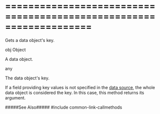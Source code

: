 ===================================================================
===================================================================

<!--shortDescription-->
Gets a data object's key.
<!--/shortDescription-->

<!--paramName1-->obj<!--/paramName1-->
<!--paramType1-->Object<!--/paramType1-->
<!--paramDescription1-->
A data object.
<!--/paramDescription1-->

<!--returnType-->any<!--/returnType-->
<!--returnDescription-->
The data object's key.
<!--/returnDescription-->

<!--fullDescription-->
If a field providing key values is not specified in the [data source]({basewidgetpath}/Configuration/#dataSource), the whole data object is considered the key. In this case, this method returns its argument.

#####See Also#####
#include common-link-callmethods
<!--/fullDescription-->